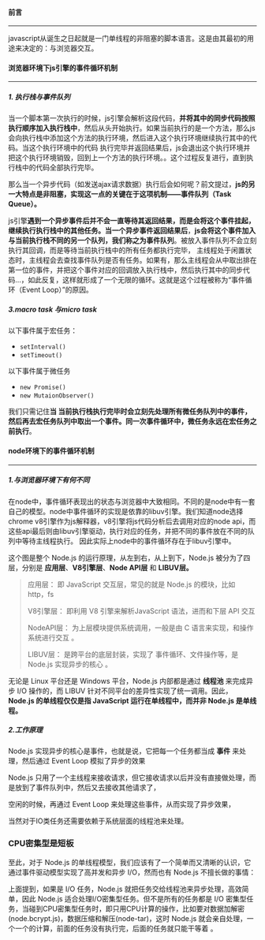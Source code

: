 #### 前言

***

javascript从诞生之日起就是一门单线程的非阻塞的脚本语言。这是由其最初的用途来决定的：与浏览器交互。

#### 浏览器环境下js引擎的事件循环机制

***

##### 1. 执行栈与事件队列

当一个脚本第一次执行的时候，js引擎会解析这段代码，**并将其中的同步代码按照执行顺序加入执行栈中**，然后从头开始执行。如果当前执行的是一个方法，那么js会向执行栈中添加这个方法的执行环境，然后进入这个执行环境继续执行其中的代码。当这个执行环境中的代码 执行完毕并返回结果后，js会退出这个执行环境并把这个执行环境销毁，回到上一个方法的执行环境。。这个过程反复进行，直到执行栈中的代码全部执行完毕。



那么当一个异步代码（如发送ajax请求数据）执行后会如何呢？前文提过，**js的另一大特点是非阻塞，实现这一点的关键在于这项机制——事件队列（Task Queue）。**

js引擎**遇到一个异步事件后并不会一直等待其返回结果，而是会将这个事件挂起，**继续执行执行栈中的其他任务。当一个**异步事件返回结果后**，**js会将这个事件加入与当前执行栈不同的另一个队列，我们称之为事件队列**。被放入事件队列不会立刻执行其回调，而是等待当前执行栈中的所有任务都执行完毕， 主线程处于闲置状态时，主线程会去查找事件队列是否有任务。如果有，那么主线程会从中取出排在第一位的事件，并把这个事件对应的回调放入执行栈中，然后执行其中的同步代码...，如此反复，这样就形成了一个无限的循环。这就是这个过程被称为“事件循环（Event Loop）”的原因。

##### 3.macro task 与micro  task

以下事件属于宏任务：

- `setInterval()`
- `setTimeout()`

以下事件属于微任务

- `new Promise()`
- `new MutaionObserver()`

我们只需记住**当 当前执行栈执行完毕时会立刻先处理所有微任务队列中的事件，然后再去宏任务队列中取出一个事件。同一次事件循环中，微任务永远在宏任务之前执行**。

#### node环境下的事件循环机制

***

##### 1.与浏览器环境下有何不同

在node中，事件循环表现出的状态与浏览器中大致相同。不同的是node中有一套自己的模型。node中事件循环的实现是依靠的libuv引擎。我们知道node选择chrome v8引擎作为js解释器，v8引擎将js代码分析后去调用对应的node api，而这些api最后则由libuv引擎驱动，执行对应的任务，并把不同的事件放在不同的队列中等待主线程执行。 因此实际上node中的事件循环存在于libuv引擎中。

这个图是整个 Node.js 的运行原理，从左到右，从上到下，Node.js 被分为了四层，分别是 **应用层**、**V8引擎层**、**Node API层** 和 **LIBUV层。**

> 应用层：  即 JavaScript 交互层，常见的就是 Node.js 的模块，比如 http，fs
>
> V8引擎层： 即利用 V8 引擎来解析JavaScript 语法，进而和下层 API 交互
>
> NodeAPI层： 为上层模块提供系统调用，一般是由 C 语言来实现，和操作系统进行交互 。
>
> LIBUV层： 是跨平台的底层封装，实现了 事件循环、文件操作等，是 Node.js 实现异步的核心 。

无论是 Linux 平台还是 Windows 平台，Node.js 内部都是通过 **线程池** 来完成异步 I/O 操作的，而 LIBUV 针对不同平台的差异性实现了统一调用。因此，**Node.js 的单线程仅仅是指 JavaScript 运行在单线程中，而并非 Node.js 是单线程。**

##### 2.工作原理

Node.js 实现异步的核心是事件，也就是说，它把每一个任务都当成 **事件** 来处理，然后通过 Event Loop 模拟了异步的效果

Node.js 只用了一个主线程来接收请求，但它接收请求以后并没有直接做处理，而是放到了事件队列中，然后又去接收其他请求了，

空闲的时候，再通过 Event Loop 来处理这些事件，从而实现了异步效果，

当然对于IO类任务还需要依赖于系统层面的线程池来处理。

### **CPU密集型是短板**

至此，对于 Node.js 的单线程模型，我们应该有了一个简单而又清晰的认识，它通过事件驱动模型实现了高并发和异步 I/O，然而也有 Node.js 不擅长做的事情：

上面提到，如果是 I/O 任务，Node.js 就把任务交给线程池来异步处理，高效简单，因此 Node.js 适合处理I/O密集型任务。但不是所有的任务都是 I/O 密集型任务，当碰到CPU密集型任务时，即只用CPU计算的操作，比如要对数据加解密(node.bcrypt.js)，数据压缩和解压(node-tar)，这时 Node.js 就会亲自处理，一个一个的计算，前面的任务没有执行完，后面的任务就只能干等着 。